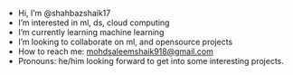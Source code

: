 -  Hi, I’m @shahbazshaik17
-  I’m interested in ml, ds, cloud computing
-  I’m currently learning machine learning
-  I’m looking to collaborate on ml, and opensource projects
-  How to reach me: mohdsaleemshaik918@gmail.com
-  Pronouns: he/him
  looking forward to get into some interesting projects.

<!---
shahbazshaik17/shahbazshaik17 is a ✨ special ✨ repository because its `README.md` (this file) appears on your GitHub profile.
You can click the Preview link to take a look at your changes.
--->
